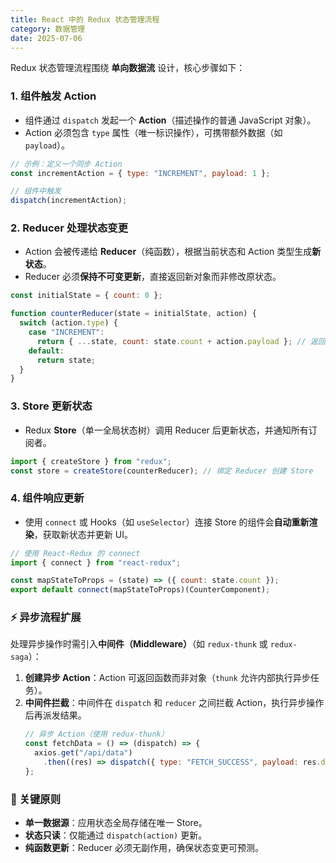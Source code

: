 ```yaml
---
title: React 中的 Redux 状态管理流程
category: 数据管理
date: 2025-07-06
---
```

Redux 状态管理流程围绕 **单向数据流** 设计，核心步骤如下：  

### 1. 组件触发 Action  
   - 组件通过 `dispatch` 发起一个 **Action**（描述操作的普通 JavaScript 对象）。  
   - Action 必须包含 `type` 属性（唯一标识操作），可携带额外数据（如 `payload`）。  
   ```javascript
   // 示例：定义一个同步 Action
   const incrementAction = { type: "INCREMENT", payload: 1 };

   // 组件中触发
   dispatch(incrementAction);
   ```

### 2. Reducer 处理状态变更  
   - Action 会被传递给 **Reducer**（纯函数），根据当前状态和 Action 类型生成**新状态**。  
   - Reducer 必须**保持不可变更新**，直接返回新对象而非修改原状态。  
   ```javascript
   const initialState = { count: 0 };

   function counterReducer(state = initialState, action) {
     switch (action.type) {
       case "INCREMENT":
         return { ...state, count: state.count + action.payload }; // 返回新对象
       default:
         return state;
     }
   }
   ```

### 3. Store 更新状态  
   - Redux **Store**（单一全局状态树）调用 Reducer 后更新状态，并通知所有订阅者。  
   ```javascript
   import { createStore } from "redux";
   const store = createStore(counterReducer); // 绑定 Reducer 创建 Store
   ```

### 4. 组件响应更新  
   - 使用 `connect` 或 Hooks（如 `useSelector`）连接 Store 的组件会**自动重新渲染**，获取新状态并更新 UI。  
   ```javascript
   // 使用 React-Redux 的 connect
   import { connect } from "react-redux";

   const mapStateToProps = (state) => ({ count: state.count });
   export default connect(mapStateToProps)(CounterComponent);
   ```

### ⚡ 异步流程扩展  
处理异步操作时需引入**中间件（Middleware）**（如 `redux-thunk` 或 `redux-saga`）：  
1. **创建异步 Action**：Action 可返回函数而非对象（`thunk` 允许内部执行异步任务）。  
2. **中间件拦截**：中间件在 `dispatch` 和 `reducer` 之间拦截 Action，执行异步操作后再派发结果。  
   ```javascript
   // 异步 Action（使用 redux-thunk）
   const fetchData = () => (dispatch) => {
     axios.get("/api/data")
       .then((res) => dispatch({ type: "FETCH_SUCCESS", payload: res.data }));
   };
   ```

### 📝 关键原则  
- **单一数据源**：应用状态全局存储在唯一 Store。  
- **状态只读**：仅能通过 `dispatch(action)` 更新。  
- **纯函数更新**：Reducer 必须无副作用，确保状态变更可预测。
